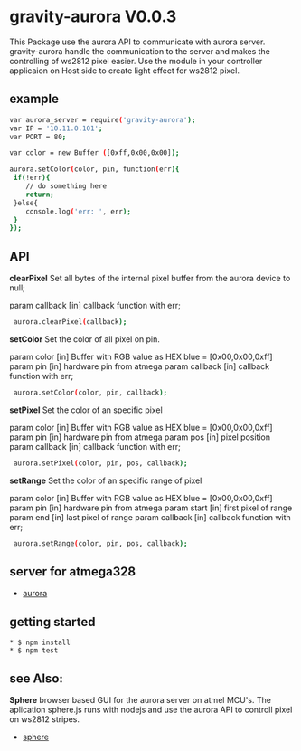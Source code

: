 
gravity-aurora V0.0.3
============ 
  This Package use the aurora API to communicate with aurora server.
  gravity-aurora handle the communication to the server and makes
  the controlling of ws2812 pixel easier. 
  Use the module in your controller applicaion on Host side to
  create light effect for ws2812 pixel.

example
---------------------
```sh
var aurora_server = require('gravity-aurora');
var IP = '10.11.0.101';
var PORT = 80;

var color = new Buffer ([0xff,0x00,0x00]);

aurora.setColor(color, pin, function(err){
 if(!err){
 	// do something here
 	return;
 }else{
 	console.log('err: ', err);
 }
});
```

API
---------------------

**clearPixel**
Set all bytes of the internal 
pixel buffer from the aurora device to null;

param callback [in] callback function with err;

```sh
 aurora.clearPixel(callback);
```


**setColor**
Set the color of all pixel on pin.

param color    [in] Buffer with RGB value as HEX blue = [0x00,0x00,0xff]
param pin 	   [in] hardware pin from atmega
param callback [in] callback function with err;

```sh
 aurora.setColor(color, pin, callback);
```

**setPixel**
Set the color of an specific pixel

param color    [in] Buffer with RGB value as HEX blue = [0x00,0x00,0xff]
param pin 	   [in] hardware pin from atmega
param pos 	   [in] pixel position
param callback [in] callback function with err;

```sh
 aurora.setPixel(color, pin, pos, callback);
```

**setRange**
Set the color of an specific range of pixel

param color    [in] Buffer with RGB value as HEX blue = [0x00,0x00,0xff]
param pin 	   [in] hardware pin from atmega
param start	   [in] first pixel of range
param end 	   [in] last pixel of range
param callback [in] callback function with err;

```sh
 aurora.setRange(color, pin, pos, callback);
```
	
server for atmega328
---------------------

 * [aurora](https://github.com/zombinary/aurora)

getting started
---------------------

	* $ npm install
	* $ npm test



see Also:
---------------------

**Sphere** browser based GUI for the aurora server on atmel MCU's.
  The aplication sphere.js runs with nodejs and use the aurora API to
  controll pixel on ws2812 stripes.
  
 * [sphere](https://github.com/zombinary/sphere)



